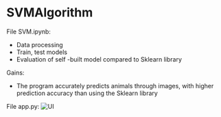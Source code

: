 # SVMAlgorithm
File SVM.ipynb: 
 - Data processing
 - Train, test models
 - Evaluation of self -built model compared to Sklearn library
 
Gains:
 - The program accurately predicts animals through images, with higher prediction accuracy than using the Sklearn library
 
File app.py: 
![UI](https://user-images.githubusercontent.com/54812014/220859105-853d8e07-64ff-4113-85f2-88100d5c8880.PNG)
